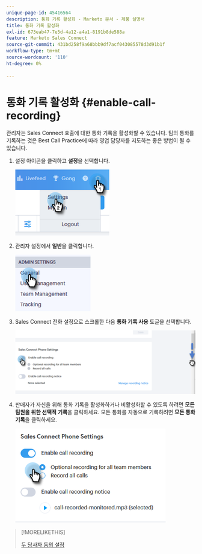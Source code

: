 ```yaml
---
unique-page-id: 45416564
description: 통화 기록 활성화 - Marketo 문서 - 제품 설명서
title: 통화 기록 활성화
exl-id: 673eab47-7e5d-4a12-a4a1-8191b8de588a
feature: Marketo Sales Connect
source-git-commit: 431bd258f9a68bbb9df7acf043085578d3d91b1f
workflow-type: tm+mt
source-wordcount: '110'
ht-degree: 0%

---
```


# 통화 기록 활성화 {#enable-call-recording}

관리자는 Sales Connect 호출에 대한 통화 기록을 활성화할 수 있습니다. 팀의 통화를 기록하는 것은 Best Call Practice에 따라 영업 담당자를 지도하는 좋은 방법이 될 수 있습니다.

1. 설정 아이콘을 클릭하고 **설정**&#x200B;을 선택합니다.

   ![](assets/one.png)

1. 관리자 설정에서 **일반**&#x200B;을 클릭합니다.

   ![](assets/two.png)

1. Sales Connect 전화 설정으로 스크롤한 다음 **통화 기록 사용** 토글을 선택합니다.

   ![](assets/three.png)

1. 판매자가 자신을 위해 통화 기록을 활성화하거나 비활성화할 수 있도록 하려면 **모든 팀원을 위한 선택적 기록**&#x200B;을 클릭하세요. 모든 통화를 자동으로 기록하려면 **모든 통화 기록**&#x200B;을 클릭하세요.

   ![](assets/four.png)

>[!MORELIKETHIS]
>
>[두 당사자 동의 설정](/help/marketo/product-docs/marketo-sales-connect/phone/two-party-consent-settings.md)
